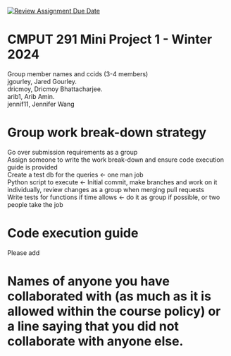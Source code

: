[![Review Assignment Due Date](https://classroom.github.com/assets/deadline-readme-button-24ddc0f5d75046c5622901739e7c5dd533143b0c8e959d652212380cedb1ea36.svg)](https://classroom.github.com/a/50dc0VUx)
# CMPUT 291 Mini Project 1 - Winter 2024  
Group member names and ccids (3-4 members)  
  jgourley, Jared Gourley. <br />
  dricmoy, Dricmoy Bhattacharjee.  <br />
  arib1, Arib Amin. <br />
  jennif11, Jennifer Wang <br />

# Group work break-down strategy
Go over submission requirements as a group <br />
Assign someone to write the work break-down and ensure code execution guide is provided <br />
Create a test db for the queries <- one man job <br />
Python script to execute <- Initial commit, make branches and work on it individually, review changes as a group when merging pull requests <br />
Write tests for functions if time allows <- do it as group if possible, or two people take the job

# Code execution guide
Please add

# Names of anyone you have collaborated with (as much as it is allowed within the course policy) or a line saying that you did not collaborate with anyone else.  
